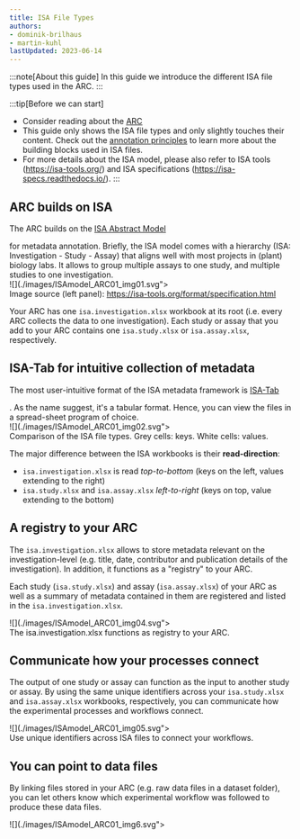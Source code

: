 ```yaml
---
title: ISA File Types
authors:
- dominik-brilhaus
- martin-kuhl
lastUpdated: 2023-06-14
---
```


:::note[About this guide]
In this guide we introduce the different ISA file types used in the ARC.
:::

:::tip[Before we can start]
- Consider reading about the [ARC](./../implementation/AnnotatedResearchContext.html)
- This guide only shows the ISA file types and only slightly touches their content. Check out the [annotation principles](./isa_AnnotationPrinciples.html) to learn more about the building blocks used in ISA files.
- For more details about the ISA model, please also refer to ISA tools (<https://isa-tools.org/>) and ISA specifications (<https://isa-specs.readthedocs.io/>).
:::

## ARC builds on ISA

The ARC builds on the <a href="https://isa-specs.readthedocs.io/en/latest/isamodel.html" target="_blank">ISA Abstract Model    </a>
</div> for metadata annotation.
Briefly, the ISA model comes with a hierarchy (ISA: Investigation - Study - Assay) that aligns well with most projects in (plant) biology labs. It allows to group multiple assays to one study, and multiple studies to one investigation.

<div>
  ![](./images/ISAmodel_ARC01_img01.svg">
  <figcaption> Image source (left panel): <a href="https://isa-tools.org/format/specification.html" target="_blank">https://isa-tools.org/format/specification.html    </a>
</div></figcaption>
</div>

Your ARC has one `isa.investigation.xlsx` workbook at its root (i.e. every ARC collects the data to one investigation). Each study or assay that you add to your ARC contains one `isa.study.xlsx` or `isa.assay.xlsx`, respectively.

## ISA-Tab for intuitive collection of metadata

The most user-intuitive format of the ISA metadata framework is <a href="https://isa-specs.readthedocs.io/en/latest/isatab.html" target="_blank">ISA-Tab    </a>
</div>. As the name suggest, it's a tabular format. Hence, you can view the files in a spread-sheet program of choice.

<div>
  ![](./images/ISAmodel_ARC01_img02.svg">
  <figcaption>Comparison of the ISA file types. Grey cells: keys. White cells: values.</figcaption>
</div>

The major difference between the ISA workbooks is their **read-direction**:

- `isa.investigation.xlsx` is read *top-to-bottom* (keys on the left, values extending to the right)
- `isa.study.xlsx` and `isa.assay.xlsx` *left-to-right* (keys on top, value extending to the bottom)

## A registry to your ARC

The `isa.investigation.xlsx` allows to store metadata relevant on the investigation-level (e.g. title, date, contributor and publication details of the investigation). In addition, it functions as a "registry" to your ARC.

Each study (`isa.study.xlsx`) and assay (`isa.assay.xlsx`) of your ARC as well as a summary of metadata contained in them are registered and listed in the `isa.investigation.xlsx`.

<div>
  ![](./images/ISAmodel_ARC01_img04.svg">
  <figcaption>The isa.investigation.xlsx functions as registry to your ARC.</figcaption>
</div>

## Communicate how your processes connect

The output of one study or assay can function as the input to another study or assay. By using the same unique identifiers across your `isa.study.xlsx` and `isa.assay.xlsx` workbooks, respectively,
you can communicate how the experimental processes and workflows connect.

<div>
  ![](./images/ISAmodel_ARC01_img05.svg">
  <figcaption>Use unique identifiers across ISA files to connect your workflows.</figcaption>
</div>

## You can point to data files

By linking files stored in your ARC (e.g. raw data files in a dataset folder), you can let others know which experimental workflow was followed to produce these data files.

<div>
  ![](./images/ISAmodel_ARC01_img6.svg">
  <figcaption></figcaption>
</div>

